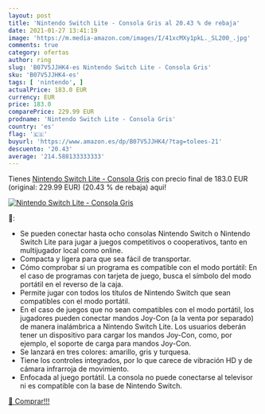 ```yaml
---
layout: post
title: 'Nintendo Switch Lite - Consola Gris al 20.43 % de rebaja'
date: 2021-01-27 13:41:19
image: 'https://m.media-amazon.com/images/I/41xcMXy1pkL._SL200_.jpg'
comments: true
category: ofertas
author: ring
slug: 'B07V5JJHK4-es Nintendo Switch Lite - Consola Gris'
sku: 'B07V5JJHK4-es'
tags: [ 'nintendo', ]
actualPrice: 183.0 EUR
currency: EUR
price: 183.0
comparePrice: 229.99 EUR
prodname: 'Nintendo Switch Lite - Consola Gris'
country: 'es'
flag: '🇪🇸'
buyurl: 'https://www.amazon.es/dp/B07V5JJHK4/?tag=tolees-21'
descuento: '20.43'
average: '214.588133333333'
---
```


Tienes [Nintendo Switch Lite - Consola Gris](https://www.amazon.es/dp/B07V5JJHK4/?tag=tolees-21) con precio final de  183.0 EUR (original: 229.99 EUR) (20.43 %  de rebaja) aqui!

[![Nintendo Switch Lite - Consola Gris](https://m.media-amazon.com/images/I/41xcMXy1pkL._SL200_.jpg)](https://www.amazon.es/dp/B07V5JJHK4/?tag=tolees-21)

🔎:

- Se pueden conectar hasta ocho consolas Nintendo Switch o Nintendo Switch Lite para jugar a juegos competitivos o cooperativos, tanto en multijugador local como online.
- Compacta y ligera para que sea fácil de transportar.
- Cómo comprobar si un programa es compatible con el modo portátil: En el caso de programas con tarjeta de juego, busca el símbolo del modo portátil en el reverso de la caja.
- Permite jugar con todos los títulos de Nintendo Switch que sean compatibles con el modo portátil.
- En el caso de juegos que no sean compatibles con el modo portátil, los jugadores pueden conectar mandos Joy-Con (a la venta por separado) de manera inalámbrica a Nintendo Switch Lite. Los usuarios deberán tener un dispositivo para cargar los mandos Joy-Con, como, por ejemplo, el soporte de carga para mandos Joy-Con.
- Se lanzará en tres colores: amarillo, gris y turquesa.
- Tiene los controles integrados, por lo que carece de vibración HD y de cámara infrarroja de movimiento.
- Enfocada al juego portátil. La consola no puede conectarse al televisor ni es compatible con la base de Nintendo Switch.

[🛒 Comprar!!!](https://www.amazon.es/dp/B07V5JJHK4/?tag=tolees-21)
